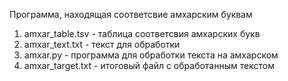 Программа, находящая соответсвие амхарским буквам

1. amxar_table.tsv - таблица соответсвия амхарских букв
2. amxar_text.txt - текст для обработки
3. amxar.py - программа для обработки текста на амхарском
4. amxar_target.txt - итоговый файл с обработанным текстом

